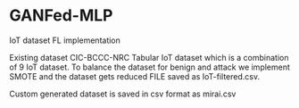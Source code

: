 # GANFed-MLP
IoT dataset FL implementation


Existing dataset CIC-BCCC-NRC Tabular IoT dataset which is a combination of 9 IoT dataset. To balance the dataset for benign and attack we implement SMOTE and the dataset gets reduced FILE saved as IoT-filtered.csv.

Custom generated dataset is saved in csv format as mirai.csv

